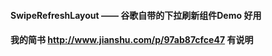 ####  SwipeRefreshLayout —— 谷歌自带的下拉刷新组件Demo 好用
####  我的简书 http://www.jianshu.com/p/97ab87cfce47 有说明

